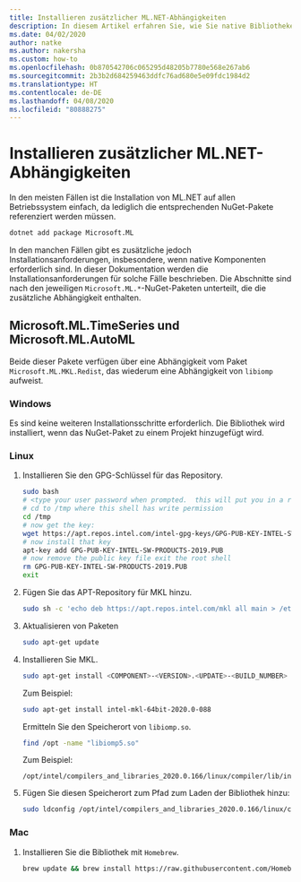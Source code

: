 ```yaml
---
title: Installieren zusätzlicher ML.NET-Abhängigkeiten
description: In diesem Artikel erfahren Sie, wie Sie native Bibliotheken installieren, von denen ML.NET-Pakete abhängig sind, die jedoch nicht in der Installation von NuGet-Paketen enthalten sind.
ms.date: 04/02/2020
author: natke
ms.author: nakersha
ms.custom: how-to
ms.openlocfilehash: 0b870542706c065295d48205b7780e568e267ab6
ms.sourcegitcommit: 2b3b2d684259463ddfc76ad680e5e09fdc1984d2
ms.translationtype: HT
ms.contentlocale: de-DE
ms.lasthandoff: 04/08/2020
ms.locfileid: "80888275"
---
```

# <a name="install-extra-mlnet-dependencies"></a>Installieren zusätzlicher ML.NET-Abhängigkeiten

In den meisten Fällen ist die Installation von ML.NET auf allen Betriebssystem einfach, da lediglich die entsprechenden NuGet-Pakete referenziert werden müssen.

```bash
dotnet add package Microsoft.ML
```

In den manchen Fällen gibt es zusätzliche jedoch Installationsanforderungen, insbesondere, wenn native Komponenten erforderlich sind. In dieser Dokumentation werden die Installationsanforderungen für solche Fälle beschrieben. Die Abschnitte sind nach den jeweiligen `Microsoft.ML.*`-NuGet-Paketen unterteilt, die die zusätzliche Abhängigkeit enthalten.

## <a name="microsoftmltimeseries-microsoftmlautoml"></a>Microsoft.ML.TimeSeries und Microsoft.ML.AutoML

Beide dieser Pakete verfügen über eine Abhängigkeit vom Paket `Microsoft.ML.MKL.Redist`, das wiederum eine Abhängigkeit von `libiomp` aufweist.

### <a name="windows"></a>Windows

Es sind keine weiteren Installationsschritte erforderlich. Die Bibliothek wird installiert, wenn das NuGet-Paket zu einem Projekt hinzugefügt wird.

### <a name="linux"></a>Linux

1. Installieren Sie den GPG-Schlüssel für das Repository.

    ```bash
    sudo bash
    # <type your user password when prompted.  this will put you in a root shell>
    # cd to /tmp where this shell has write permission
    cd /tmp
    # now get the key:
    wget https://apt.repos.intel.com/intel-gpg-keys/GPG-PUB-KEY-INTEL-SW-PRODUCTS-2019.PUB
    # now install that key
    apt-key add GPG-PUB-KEY-INTEL-SW-PRODUCTS-2019.PUB
    # now remove the public key file exit the root shell
    rm GPG-PUB-KEY-INTEL-SW-PRODUCTS-2019.PUB
    exit
    ```

2. Fügen Sie das APT-Repository für MKL hinzu.

    ```bash
    sudo sh -c 'echo deb https://apt.repos.intel.com/mkl all main > /etc/apt/sources.list.d/intel-mkl.list'
    ```

3. Aktualisieren von Paketen

    ```bash
    sudo apt-get update
    ```

4. Installieren Sie MKL.

    ```bash
    sudo apt-get install <COMPONENT>-<VERSION>.<UPDATE>-<BUILD_NUMBER>
    ```

    Zum Beispiel:

    ```bash
    sudo apt-get install intel-mkl-64bit-2020.0-088
    ```

    Ermitteln Sie den Speicherort von `libiomp.so`.

    ```bash
    find /opt -name "libiomp5.so"
    ```

    Zum Beispiel:

    ```output
    /opt/intel/compilers_and_libraries_2020.0.166/linux/compiler/lib/intel64_lin/libiomp5.so
    ```

5. Fügen Sie diesen Speicherort zum Pfad zum Laden der Bibliothek hinzu:

    ```bash
    sudo ldconfig /opt/intel/compilers_and_libraries_2020.0.166/linux/compiler/lib/intel64_li
    ```

### <a name="mac"></a>Mac

1. Installieren Sie die Bibliothek mit `Homebrew`.

    ```bash
    brew update && brew install https://raw.githubusercontent.com/Homebrew/homebrew-core/f5b1ac99a7fba27c19cee0bc4f036775c889b359/Formula/libomp.rb && brew link libomp --force
    ```
